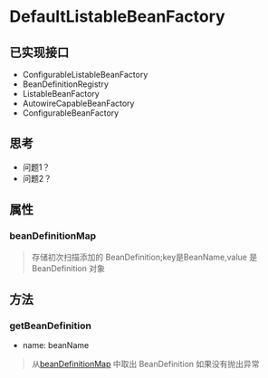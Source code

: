 # DefaultListableBeanFactory
## 已实现接口
* ConfigurableListableBeanFactory
* BeanDefinitionRegistry 
* ListableBeanFactory
* AutowireCapableBeanFactory
* ConfigurableBeanFactory
## 思考
* 问题1？
* 问题2？
## 属性
### beanDefinitionMap
> 存储初次扫描添加的 BeanDefinition;key是BeanName,value 是BeanDefinition 对象

## 方法

### getBeanDefinition
* name: beanName
> 从[beanDefinitionMap](#beanDefinitionMap) 中取出 BeanDefinition 如果没有抛出异常